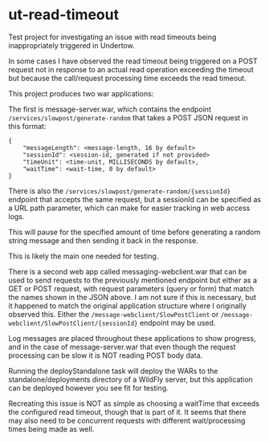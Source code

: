 # ut-read-timeout
Test project for investigating an issue with read timeouts being inappropriately triggered in Undertow.

In some cases I have observed the read timeout being triggered on a POST request not in response to an actual read operation 
exceeding the timeout but because the call/request processing time exceeds the read timeout.

This project produces two war applications:

The first is message-server.war, which contains the endpoint `/services/slowpost/generate-random` that takes a POST JSON request in this format:
```
{
    "messageLength": <message-length, 16 by default>
    "sessionId": <session-id, generated if not provided>
    "timeUnit": <time-unit, MILLISECONDS by default>,
    "waitTime": <wait-time, 0 by default>
}
```

There is also the `/services/slowpost/generate-random/{sessionId}` endpoint that accepts the same request, but a sessionId
can be specified as a URL path parameter, which can make for easier tracking in web access logs.

This will pause for the specified amount of time before generating a random string message and then sending it back in 
the response. 

This is likely the main one needed for testing.

There is a second web app called messaging-webclient.war that can be used to send requests to the previously mentioned endpoint
but either as a GET or POST request, with request parameters (query or form) that match the names shown in the JSON above. 
I am not sure if this is necessary, but it happened to match the original application structure where I originally 
observed this. Either the `/message-webclient/SlowPostClient` or `/message-webclient/SlowPostClient/{sessionId}` endpoint may be used.



Log messages are placed throughout these applications to show progress, and in the case of message-server.war that even
though the request processing can be slow it is NOT reading POST body data.

Running the deployStandalone task will deploy the WARs to the standalone/deployments directory of a WildFly server, but 
this application can be deployed however you see fit for testing.

Recreating this issue is NOT as simple as choosing a waitTime that exceeds the configured read timeout, though that is 
part of it. It seems that there may also need to be concurrent requests with different wait/processing times being made 
as well. 


